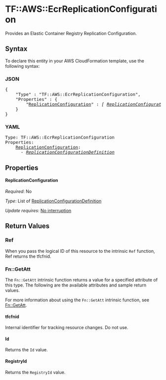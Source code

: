 # TF::AWS::EcrReplicationConfiguration

Provides an Elastic Container Registry Replication Configuration.

## Syntax

To declare this entity in your AWS CloudFormation template, use the following syntax:

### JSON

<pre>
{
    "Type" : "TF::AWS::EcrReplicationConfiguration",
    "Properties" : {
        "<a href="#replicationconfiguration" title="ReplicationConfiguration">ReplicationConfiguration</a>" : <i>[ <a href="replicationconfigurationdefinition.md">ReplicationConfigurationDefinition</a>, ... ]</i>
    }
}
</pre>

### YAML

<pre>
Type: TF::AWS::EcrReplicationConfiguration
Properties:
    <a href="#replicationconfiguration" title="ReplicationConfiguration">ReplicationConfiguration</a>: <i>
      - <a href="replicationconfigurationdefinition.md">ReplicationConfigurationDefinition</a></i>
</pre>

## Properties

#### ReplicationConfiguration

_Required_: No

_Type_: List of <a href="replicationconfigurationdefinition.md">ReplicationConfigurationDefinition</a>

_Update requires_: [No interruption](https://docs.aws.amazon.com/AWSCloudFormation/latest/UserGuide/using-cfn-updating-stacks-update-behaviors.html#update-no-interrupt)

## Return Values

### Ref

When you pass the logical ID of this resource to the intrinsic `Ref` function, Ref returns the tfcfnid.

### Fn::GetAtt

The `Fn::GetAtt` intrinsic function returns a value for a specified attribute of this type. The following are the available attributes and sample return values.

For more information about using the `Fn::GetAtt` intrinsic function, see [Fn::GetAtt](https://docs.aws.amazon.com/AWSCloudFormation/latest/UserGuide/intrinsic-function-reference-getatt.html).

#### tfcfnid

Internal identifier for tracking resource changes. Do not use.

#### Id

Returns the <code>Id</code> value.

#### RegistryId

Returns the <code>RegistryId</code> value.


